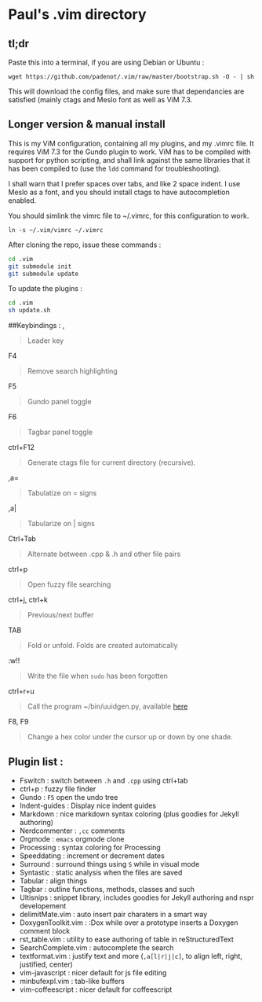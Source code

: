 # Paul's .vim directory

## tl;dr 
Paste this into a terminal, if you are using Debian or Ubuntu :

``
wget https://github.com/padenot/.vim/raw/master/bootstrap.sh -O - | sh
``

This will download the config files, and make sure that dependancies are
satisfied (mainly ctags and Meslo font as well as ViM 7.3.

## Longer version & manual install

This is my ViM configuration, containing all my plugins, and my .vimrc file.
It requires ViM 7.3 for the Gundo plugin to work. ViM has to be compiled with
support for python scripting, and shall link against the same libraries
that it has been compiled to (use the  ``ldd`` command for troubleshooting).

I shall warn that I prefer spaces over tabs, and like 2 space indent.
I use Meslo as a font, and you should install ctags to have autocompletion
enabled.

You should simlink the vimrc file to ~/.vimrc, for this configuration to work.

    ln -s ~/.vim/vimrc ~/.vimrc

After cloning the repo, issue these commands : 

```sh
cd .vim
git submodule init
git submodule update
```

To update the plugins :

```sh
cd .vim
sh update.sh
```

##Keybindings :
,

> Leader key

F4

> Remove search highlighting

F5

> Gundo panel toggle

F6

> Tagbar panel toggle

ctrl+F12

> Generate ctags file for current directory (recursive).

,a=

> Tabulatize on = signs

,a|

> Tabularize on | signs

Ctrl+Tab

> Alternate between .cpp & .h and other file pairs

ctrl+p

> Open fuzzy file searching

ctrl+j, ctrl+k

> Previous/next buffer

TAB

> Fold or unfold. Folds are created automatically

:w!!

> Write the file when `sudo` has been forgotten

ctrl+r+u

> Call the program ~/bin/uuidgen.py, available [here](http://paul.cx/public/uuidgen.py)

F8, F9

> Change a hex color under the cursor up or down by one shade.

## Plugin list :
- Fswitch : switch between `.h` and `.cpp` using ctrl+tab
- ctrl+p : fuzzy file finder
- Gundo : `F5` open the undo tree
- Indent-guides : Display nice indent guides
- Markdown : nice markdown syntax coloring (plus goodies for Jekyll authoring)
- Nerdcommenter : `,cc` comments
- Orgmode : `emacs` orgmode clone
- Processing : syntax coloring for Processing
- Speeddating : increment or decrement dates
- Surround : surround things using `S` while in visual mode
- Syntastic : static analysis when the files are saved
- Tabular : align things
- Tagbar : outline functions, methods, classes and such
- Ultisnips : snippet library, includes goodies for Jekyll authoring and nspr developement
- delimitMate.vim : auto insert pair charaters in a smart way
- DoxygenToolkit.vim : :Dox while over a prototype inserts a Doxygen comment block
- rst_table.vim : utility to ease authoring of table in reStructuredText
- SearchComplete.vim : autocomplete the search
- textformat.vim : justify text and more (`,a[l|r|j|c]`, to align left, right, justified, center)
- vim-javascript : nicer default for js file editing
- minbufexpl.vim : tab-like buffers
- vim-coffeescript : nicer default for coffeescript

